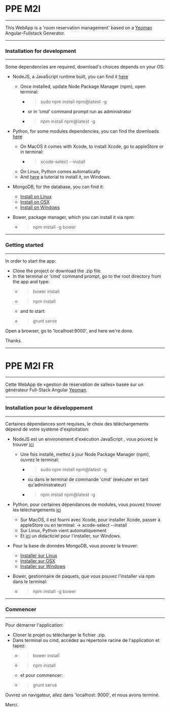 # PPE M2l 

----------
This WebApp is a 'room reservation management' based on a [Yeoman](http://yeoman.io/ "Yeoman") Angular-Fullstack Generator.

-----
### Installation for development
-----

Some dependencies are required, download's choices depends on your OS:

- NodeJS, a JavaScript runtime built, you can find it [here](https://nodejs.org/en/download/ "NodeJS")
    - Once installed, update Node Package Manager (npm), open terminal:
        - > sudo npm install npm@latest -g
        - or in 'cmd' command prompt run as administrator
        - >npm install npm@latest -g
        
- Python, for some modules dependencies, you can find the downloads [here](https://www.python.org/downloads/ "Python")
    - On MacOS it comes with Xcode, to install Xcode, go to appleStore or in terminal:
        - > xcode-select --install
    - On Linux, Python comes automatically
    - And [here](https://www.howtogeek.com/197947/how-to-install-python-on-windows/ "PythonInstallTutorial") a tutorial to install it, on Windows.
    
- MongoDB, for the database, you can find it:
    - [Install on Linux](https://docs.mongodb.com/manual/administration/install-on-linux/ "MongoDB_Linux")
    - [Install on OSX](https://docs.mongodb.com/manual/tutorial/install-mongodb-on-os-x/ "MongoDB_OSX")
    - [Install on Windows](https://docs.mongodb.com/manual/tutorial/install-mongodb-on-windows/ "MongoDB_Windows")

- Bower, package manager, which you can install it via npm:
    - >npm install -g bower
    
------    
### Getting started
------

In order to start the app:

- Clone the project or download the .zip file.
- In the terminal or 'cmd' command prompt, go to the root directory from the app and type:
    - > bower install
    - > npm install
    - and to start:
    - >grunt serve
    
Open a browser, go to 'localhost:9000', and here we're done.

Thanks.
***

# PPE M2l FR

----------
Cette WebApp de «gestion de réservation de salles» basée sur un générateur Full-Stack Angular [Yeoman](http://yeoman.io/ "Yeoman").

-----
### Installation pour le développement
-----

Certaines dépendances sont requises, le choix des téléchargements dépend de votre système d'exploitation:

- NodeJS est un environement d'exécution JavaScript , vous pouvez le trouver [ici](https://nodejs.org/en/download/ "NodeJS")
    - Une fois installé, mettez à jour Node Package Manager (npm), ouvrez le terminal:
        - > sudo npm install npm@latest -g
        - ou dans le terminal de commande 'cmd' (exécuter en tant qu'administrateur)
        - > npm install npm@latest -g
        
- Python, pour certaines dépendances de modules, vous pouvez trouver les téléchargements [ici](https://www.python.org/downloads/ "Python")
    - Sur MacOS, il est fourni avec Xcode, pour installer Xcode, passer à appleStore ou en terminal:
        -> xcode-select --install
    - Sur Linux, Python vient automatiquement
    - Et [ici](https://www.howtogeek.com/197947/how-to-install-python-on-windows/ "PythonInstallTutorial") un didacticiel pour l'installer, sur Windows.
    
- Pour la base de données MongoDB, vous pouvez la trouver:
    - [Installer sur Linux](https://docs.mongodb.com/manual/administration/install-on-linux/ "MongoDB_Linux")
    - [Installer sur OSX](https://docs.mongodb.com/manual/tutorial/install-mongodb-on-os-x/ "MongoDB_OSX")
    - [Installer sur Windows](https://docs.mongodb.com/manual/tutorial/install-mongodb-on-windows/ "MongoDB_Windows")

- Bower, gestionnaire de paquets, que vous pouvez l'installer via npm dans le terminal:
    - > npm install -g bower
    
------
### Commencer
------

Pour démarrer l'application:

- Cloner le projet ou télécharger le fichier .zip.
- Dans terminal ou cmd, accédez au répertoire racine de l'application et tapez:
    - > bower install
    - > npm install
    - et pour commencer:
    - > grunt serve
    
Ouvrez un navigateur, allez dans 'localhost: 9000', et nous avons terminé.

Merci.

